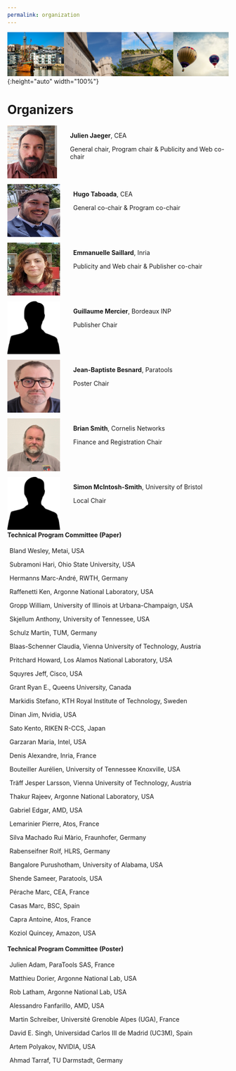 ```yaml
---
permalink: organization
---
```


![Banner](/assets/banner-B.png){:height="auto" width="100%"}

<h1>Organizers</h1>

<p> </p>



<div id="divcommittee">

  <div style="display: flex; flex-direction:row;">
    <div><img src="assets/julien.jpg" alt="Julien" width="120" height="120" /></div>
    <div style="margin-left: 30px;"> <p><b>Julien Jaeger</b>, CEA</p> <p>General chair, Program chair & Publicity and Web co-chair</p> </div> 
  </div> 

  <div style="display: flex; flex-direction:row;"> 
    <div style="margin-top: 10px;"><img src="assets/Hugo.jpg" alt="Hugo" width="120" height="120" /></div>
    <div style="margin-left: 30px; margin-top: 10px;"><p><b>Hugo Taboada</b>, CEA</p> <p>General co-chair & Program co-chair</p></div>
  </div>

   <div style="display: flex; flex-direction:row;">
     <div style="margin-top: 10px;"><img src="assets/Emma.jpeg" alt="Emma" width="120" height="120" /></div>
     <div style="margin-left: 30px; margin-top: 10px;"> <p><b>Emmanuelle Saillard</b>, Inria</p> <p> Publicity and Web chair & Publisher co-chair</p> </div> 
   </div> 

   <div style="display: flex; flex-direction:row;">
     <div style="margin-top: 10px;"><img src="assets/silhouette.png" alt="Guillaume" width="120" height="120" /></div>
     <div style="margin-left: 30px; margin-top: 10px;"> <p><b>Guillaume Mercier</b>, Bordeaux INP</p> <p>Publisher Chair </p></div> 
   </div> 

   <div style="display: flex; flex-direction:row;">
     <div style="margin-top: 10px;"><img src="assets/jb.png" alt="JB" width="120" height="120" /></div> 
     <div style="margin-left: 30px; margin-top: 10px;"> <p><b>Jean-Baptiste Besnard</b>, Paratools</p> <p>Poster Chair</p></div> 
   </div> 

   <div style="display: flex; flex-direction:row;">
     <div style="margin-top: 10px;"><img src="assets/BrianSmith.png" alt="Brian" width="120" height="120" /></div> 
     <div style="margin-left: 30px; margin-top: 10px;"> <p><b>Brian Smith</b>, Cornelis Networks</p> <p>Finance and Registration Chair</p></div> 
   </div> 

   <div style="display: flex; flex-direction:row;">
     <div style="margin-top: 10px;"><img src="assets/silhouette.png" alt="Simon" width="120" height="120" /></div> 
     <div style="margin-left: 30px; margin-top: 10px;"> <p><b>Simon McIntosh-Smith</b>, University of Bristol</p> <p>Local Chair</p></div> 
   </div> 

</div>


<div id="divcard">
<div class="card text-justify conference-text">
      <div class="card-header text-white bg-inverse">
         <i class="mr"></i><strong>Technical Program Committee (Paper)</strong>
      </div>
         <div class="card-block bg-faded committee" style="padding: 5px">
          <p>Bland Wesley, Metai, USA</p>
          <p>Subramoni Hari, Ohio State University, USA</p>
          <p>Hermanns Marc-André, RWTH, Germany</p>
          <p>Raffenetti Ken, Argonne National Laboratory, USA</p>
          <p>Gropp William, University of Illinois at Urbana-Champaign, USA</p>
          <p>Skjellum Anthony, University of Tennessee, USA</p>
          <p>Schulz Martin, TUM, Germany</p>
          <p>Blaas-Schenner Claudia, Vienna University of Technology, Austria</p>
          <p>Pritchard Howard, Los Alamos National Laboratory, USA</p>
          <p>Squyres Jeff, Cisco, USA</p>
          <p>Grant Ryan E., Queens University, Canada</p>
          <p>Markidis Stefano, KTH Royal Institute of Technology, Sweden</p>
          <p>Dinan Jim, Nvidia, USA</p>
          <p>Sato Kento, RIKEN R-CCS, Japan</p>
          <p>Garzaran Maria, Intel, USA</p>
          <p>Denis Alexandre, Inria, France</p>
          <p>Bouteiller Aurélien, University of Tennessee Knoxville, USA</p>
          <p>Träff Jesper Larsson, Vienna University of Technology, Austria</p>
          <p>Thakur Rajeev, Argonne National Laboratory, USA</p>
          <p>Gabriel Edgar, AMD, USA</p>
          <p>Lemarinier Pierre, Atos, France</p>
          <p>Silva Machado Rui Màrio, Fraunhofer, Germany</p>
          <p>Rabenseifner Rolf, HLRS, Germany</p>
          <p>Bangalore Purushotham, University of Alabama, USA</p>
          <p>Shende Sameer, Paratools, USA</p>
          <p>Pérache Marc, CEA, France</p>
          <p>Casas Marc, BSC, Spain</p>
          <p>Capra Antoine, Atos, France</p>
	  <p>Koziol Quincey, Amazon, USA</p>
   	  <!-- <p>Koziol Quincey, Amazon, USA</p>
          <p>Leon Edgar, Lawrence Livermore National Laboratory, USA</p>
          <p>Hammond Jeff, XXX, XXX</p>
          <p>Protze Joachim, RWTH, Germany</p>
          <p>Dosanj Matthew, SNL, XXX</p>
          <p>Schonberg Whitney, SNL, XXX</p>
          <p>Castel Adrien, Universitat Jaume 1, XXX</p>
          <p>Schuchart Joseph, UTK, XXX</p>
          <p>Schneider Timo, ETH Zurich, Switzerland</p> -->
      </div>
      </div>

<div class="card text-justify conference-text">
      <div class="card-header text-white bg-inverse">
         <i class="mr"></i><strong>Technical Program Committee (Poster)</strong>
      </div>
         <div class="card-block bg-faded committee" style="padding: 5px">
	  <p>Julien Adam, ParaTools SAS, France</p>
	  <p>Matthieu Dorier, Argonne National Lab, USA</p>
	  <p>Rob Latham, Argonne National Lab, USA</p>
	  <p>Alessandro Fanfarillo, AMD, USA</p>
	  <p>Martin Schreiber, Université Grenoble Alpes (UGA), France</p>
	  <p>David E. Singh, Universidad Carlos III de Madrid (UC3M), Spain</p>
	  <p>Artem Polyakov, NVIDIA, USA</p>
	  <p>Ahmad Tarraf, TU Darmstadt, Germany</p>
      </div>
      </div>

</div>

